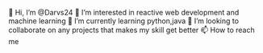 👋 Hi, I’m @Darvs24
👀 I’m interested in reactive web development and machine learning
🌱 I’m currently learning python,java
💞️ I’m looking to collaborate on any projects that makes my skill get better
📫 How to reach me

<!---
Darvs24/Darvs24 is a ✨ special ✨ repository because its `README.md` (this file) appears on your GitHub profile.
You can click the Preview link to take a look at your changes.
--->
